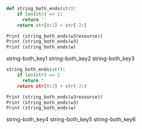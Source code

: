```python
def string_both_ends(str):
    if len(str) => 2:
      return ''
    return str[0:2] + str[-2:]

Print (string_both_ends(w3resource))
Print (string_both_ends(w3)
Print (string_both_ends(w)
```
string-both_key1
string-both_key2
string-both_key3
```python
string_both_ends(str):
    if len(str) => 2
      return "
    return str[0:2] + str(-2:)

Print (string_both_ends(w3resource))
Print (string_both_ends(w3)
Print (string_both_ends(w)
```
string-both_key4
string-both_key5
string-both_key6
